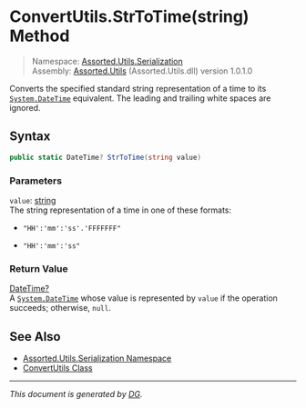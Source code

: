 ﻿# ConvertUtils.StrToTime(string) Method

> Namespace: [Assorted.Utils.Serialization](index.md#assortedutilsserialization-namespace)\
> Assembly: [Assorted.Utils](index.md) (Assorted.Utils.dll) version 1.0.1.0

Converts the specified standard string representation of a time to its [`System.DateTime`](https://docs.microsoft.com/en-us/dotnet/api/system.datetime) equivalent. The leading and trailing white spaces are ignored.

## Syntax

```csharp
public static DateTime? StrToTime(string value)
```

### Parameters

`value`: [string](https://docs.microsoft.com/en-us/dotnet/api/system.string)\
The string representation of a time in one of these formats: 

- `"HH':'mm':'ss'.'FFFFFFF"`

- `"HH':'mm':'ss"`



### Return Value

[DateTime?](https://docs.microsoft.com/en-us/dotnet/api/system.nullable-1)\
A [`System.DateTime`](https://docs.microsoft.com/en-us/dotnet/api/system.datetime) whose value is represented by `value` if the operation succeeds; otherwise, `null`.

## See Also

- [Assorted.Utils.Serialization Namespace](index.md#assortedutilsserialization-namespace)
- [ConvertUtils Class](Assorted.Utils.Serialization.ConvertUtils.md)

---

_This document is generated by [DG](https://github.com/Khojasteh/dg)._
